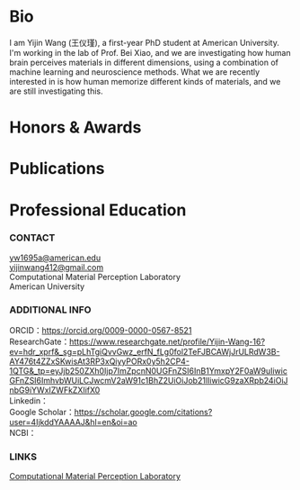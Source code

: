 # Bio
I am Yijin Wang (王仪瑾), a first-year PhD student at American University. I'm working in the lab of Prof. Bei Xiao, and we are investigating how human brain perceives materials in different dimensions, using a combination of machine learning and neuroscience methods. What we are recently interested in is how human memorize different kinds of materials, and we are still investigating this.  

# Honors & Awards

# Publications

# Professional Education

### CONTACT
yw1695a@american.edu  
yijinwang412@gmail.com  
Computational Material Perception Laboratory   
American University  

### ADDITIONAL INFO
ORCID：https://orcid.org/0009-0000-0567-8521  
ResearchGate：https://www.researchgate.net/profile/Yijin-Wang-16?ev=hdr_xprf&_sg=pLhTgiQvvGwz_erfN_fLg0fol2TeFJBCAWjJrULRdW3B-AY476t4ZZxSKwisAt3RP3xQiyyPORx0y5h2CP4-1QTG&_tp=eyJjb250ZXh0Ijp7ImZpcnN0UGFnZSI6InB1YmxpY2F0aW9uIiwicGFnZSI6ImhvbWUiLCJwcmV2aW91c1BhZ2UiOiJob21lIiwicG9zaXRpb24iOiJnbG9iYWxIZWFkZXIifX0  
Linkedin：  
Google Scholar：https://scholar.google.com/citations?user=4IjkddYAAAAJ&hl=en&oi=ao  
NCBI：  

### LINKS
[Computational Material Perception Laboratory](https://sites.google.com/site/beixiao/home?authuser=0)
